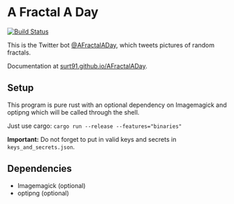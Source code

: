 # A Fractal A Day

[![Build Status](https://travis-ci.org/surt91/AFractalADay.svg?branch=master)](https://travis-ci.org/surt91/AFractalADay)

This is the Twitter bot [@AFractalADay](https://twitter.com/AFractalADay),
which tweets pictures of random fractals.

Documentation at [surt91.github.io/AFractalADay](https://surt91.github.io/AFractalADay/).

## Setup

This program is pure rust with an optional dependency on Imagemagick and optipng
which will be called through the shell.

Just use cargo: `cargo run --release --features="binaries"`

**Important:** Do not forget to put in valid keys and secrets in `keys_and_secrets.json`.

## Dependencies

*   Imagemagick (optional)
*   optipng (optional)
